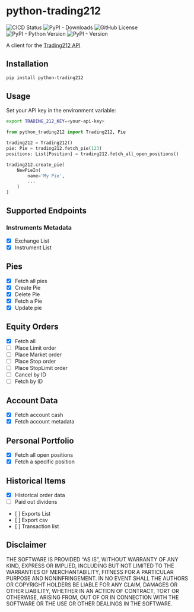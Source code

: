 # python-trading212

![CICD Status](https://img.shields.io/github/actions/workflow/status/jcoelho93/python-trading212/ci.yml?label=cicd)
![PyPI - Downloads](https://img.shields.io/pypi/dm/python-trading212)
![GitHub License](https://img.shields.io/github/license/jcoelho93/python-trading212)
![PyPI - Python Version](https://img.shields.io/pypi/pyversions/python-trading212)
![PyPI - Version](https://img.shields.io/pypi/v/python-trading212)


A client for the [Trading212 API](https://t212public-api-docs.redoc.ly/)

## Installation

```bash
pip install python-trading212
```

## Usage

Set your API key in the environment variable:
```bash
export TRADING_212_KEY=<your-api-key>
```

```python
from python_trading212 import Trading212, Pie

trading212 = Trading212()
pie: Pie = trading212.fetch_pie(123)
positions: List[Position] = trading212.fetch_all_open_positions()

trading212.create_pie(
    NewPieIn(
        name='My Pie',
        ...
    )
)

```

## Supported Endpoints

### Instruments Metadata

- [x] Exchange List
- [x] Instrument List

## Pies

- [x] Fetch all pies
- [x] Create Pie
- [x] Delete Pie
- [x] Fetch a Pie
- [x] Update pie

## Equity Orders

- [x] Fetch all
- [ ] Place Limit order
- [ ] Place Market order
- [ ] Place Stop order
- [ ] Place StopLimit order
- [ ] Cancel by ID
- [ ] Fetch by ID

## Account Data

- [x] Fetch account cash
- [x] Fetch account metadata

## Personal Portfolio

- [x] Fetch all open positions
- [x] Fetch a specific position

## Historical Items

- [x] Historical order data
- [ ] Paid out dividens
- [ ] Exports List
- [ ] Export csv
- [ ] Transaction list

## Disclaimer

THE SOFTWARE IS PROVIDED “AS IS”, WITHOUT WARRANTY OF ANY KIND, EXPRESS OR IMPLIED, INCLUDING BUT NOT LIMITED TO THE WARRANTIES OF MERCHANTABILITY, FITNESS FOR A PARTICULAR PURPOSE AND NONINFRINGEMENT. IN NO EVENT SHALL THE AUTHORS OR COPYRIGHT HOLDERS BE LIABLE FOR ANY CLAIM, DAMAGES OR OTHER LIABILITY, WHETHER IN AN ACTION OF CONTRACT, TORT OR OTHERWISE, ARISING FROM, OUT OF OR IN CONNECTION WITH THE SOFTWARE OR THE USE OR OTHER DEALINGS IN THE SOFTWARE.
